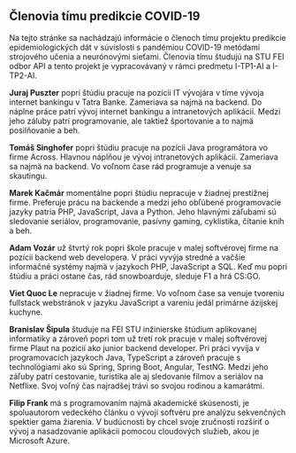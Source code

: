 ## Členovia tímu predikcie COVID-19

Na tejto stránke sa nachádzajú informácie o členoch tímu projektu predikcie epidemiologických dát v súvislosti s pandémiou COVID-19 metódami strojového učenia a neurónovými sieťami. Členovia tímu študujú na STU FEI odbor API a tento projekt je vypracovávaný v rámci predmetu I-TP1-AI a I-TP2-AI.

**Juraj Puszter** popri štúdiu pracuje na pozícii IT vývojára v tíme vývoja internet bankingu v Tatra Banke. Zameriava sa najmä na backend. Do náplne práce patrí vývoj internet bankingu a intranetových aplikácií. Medzi jeho záluby patrí programovanie, ale taktiež športovanie a to najmä posilňovanie a beh.

**Tomáš Singhofer** popri štúdiu pracuje na pozícii Java programátora vo firme Across. Hlavnou náplňou je vývoj intranetových aplikácií. Zameriava sa najmä na backend. Vo voľnom čase rád programuje a venuje sa skautingu.

**Marek Kačmár** momentálne popri štúdiu nepracuje v žiadnej prestížnej firme. Preferuje prácu na backende a medzi jeho obľúbené programovacie jazyky patria PHP, JavaScript, Java a Python. Jeho hlavnými záľubami sú sledovanie seriálov, programovanie, pasívny gaming, cyklistika, čítanie kníh a beh.

**Adam Vozár** už štvrtý rok popri škole pracuje v malej softvérovej firme na pozícii backend web developera. V práci vyvýja stredné a vačšie informačné systémy najmä v jazykoch PHP, JavaScript a SQL. Keď mu popri štúdiu a práci ostane čas, rád snowboarduje, sleduje F1 a hrá CS:GO.

**Viet Quoc Le** nepracuje v žiadnej firme. Vo voľnom čase sa venuje tvoreniu fullstack webstránok v jazyku JavaScript a vareniu jedál primárne ázijskej kuchyne. 

**Branislav Šipula** študuje na FEI STU inžinierske štúdium aplikovanej informatiky a zároveň popri tom už tretí rok pracuje v malej softvérovej firme Plaut na pozicií ako junior backend developer. Pri práci vyvíja v programovacích jazykoch Java, TypeScript a zároveň pracuje s technológiami ako sú Spring, Spring Boot, Angular, TestNG. Medzi jeho záľuby patrí cestovanie, turistika ale aj sledovanie filmov a seriálov na Netflixe. Svoj voľný čas najradšej trávi so svojou rodinou a kamarátmi.

**Filip Frank** má s programovaním najmä akademické skúsenosti, je spoluautorom vedeckého článku o vývoji softvéru pre analýzu sekvenčných spektier gama žiarenia. V budúcnosti by chcel svoje zručnosti rozšíriť o vývoj a nasadzovanie aplikácii pomocou cloudových služieb, akou je Microsoft Azure.
